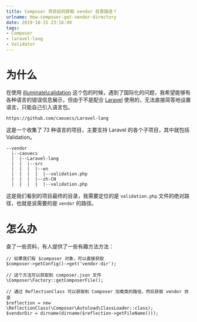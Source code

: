 ```yaml
---
title: Composer 项目如何获取 vendor 目录路径？
urlname: How-composer-get-vendor-directory
date: 2019-10-15 23:16:49
tags: 
- Composer
- laravel-lang
- Validator
---
```

# 为什么

在使用 [illuminate\calidation](https://github.com/illuminate/validation) 这个包的时候，遇到了国际化的问题，我希望能够有各种语言的错误信息展示，但由于不是配合 [Laravel](https://github.com/laravel/laravel) 使用的，无法直接简答地设置语言，只能自己引入语言包。

<!--more-->

```
https://github.com/caouecs/Laravel-lang
```

这是一个收集了 73 种语言的项目，主要支持 Laravel 的各个子项目，其中就包括 Validation。

```
--vendor
  |--caouecs
  |  |--Laravel-lang
  |  |  |--src
  |  |  |  |--en
  |  |  |  |  |--validation.php
  |  |  |  |--zh-CN
  |  |  |  |  |--validation.php

```
这是我们看到的项目最终的目录，我需要定位的是 `validation.php` 文件的绝对路径，也就是说需要的是 `vendor` 的路径。

# 怎么办

查了一些资料，有人提供了一些有趣方法方法：
```
// 如果我们有 $composer 对象，可以直接获取
$composer->getConfig()->get('vendor-dir');
```

```
// 这个方法可以获取到 composer.json 文件
\Composer\Factory::getComposerFile();
```

```
// 通过 ReflectionClass 可以获取到 Composer 加载类的路径，然后获取 vendor 目录
$reflection = new \ReflectionClass(\Composer\Autoload\ClassLoader::class);
$vendorDir = dirname(dirname($reflection->getFileName()));
```